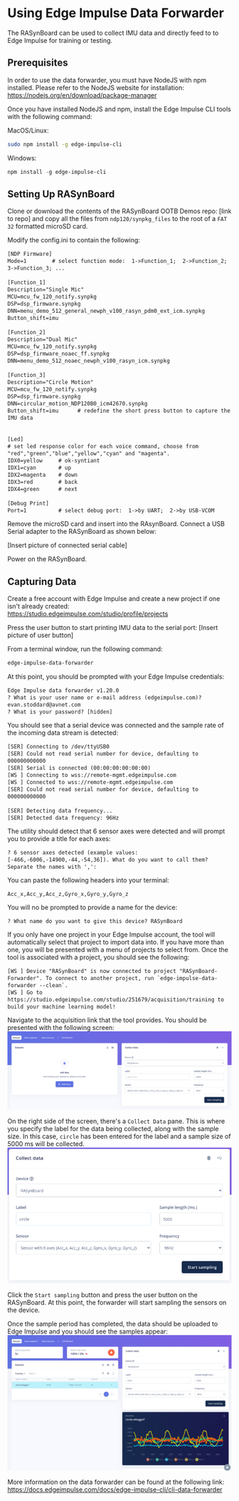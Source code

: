 # Using Edge Impulse Data Forwarder

The RASynBoard can be used to collect IMU data and directly feed to to Edge Impulse for training or testing.

## Prerequisites

In order to use the data forwarder, you must have NodeJS with npm installed. Please refer to the NodeJS website for installation: https://nodejs.org/en/download/package-manager

Once you have installed NodeJS and npm, install the Edge Impulse CLI tools with the following command:

MacOS/Linux:

```bash
sudo npm install -g edge-impulse-cli
```

Windows:

```Powershell
npm install -g edge-impulse-cli
```

## Setting Up RASynBoard

Clone or download the contents of the RASynBoard OOTB Demos repo: [link to repo] and copy all the files from `ndp120/synpkg_files` to the root of a `FAT 32` formatted microSD card.

Modify the config.ini to contain the following:

```
[NDP Firmware]
Mode=1        # select function mode:  1->Function_1;  2->Function_2;  3->Function_3; ...

[Function_1]
Description="Single Mic"
MCU=mcu_fw_120_notify.synpkg
DSP=dsp_firmware.synpkg
DNN=menu_demo_512_general_newph_v100_rasyn_pdm0_ext_icm.synpkg
Button_shift=imu 

[Function_2]
Description="Dual Mic"
MCU=mcu_fw_120_notify.synpkg
DSP=dsp_firmware_noaec_ff.synpkg
DNN=menu_demo_512_noaec_newph_v100_rasyn_icm.synpkg

[Function_3]
Description="Circle Motion"
MCU=mcu_fw_120_notify.synpkg
DSP=dsp_firmware.synpkg
DNN=circular_motion_NDP120B0_icm42670.synpkg
Button_shift=imu      # redefine the short press button to capture the IMU data


[Led]
# set led response color for each voice command, choose from "red","green","blue","yellow","cyan" and "magenta".
IDX0=yellow     # ok-syntiant
IDX1=cyan       # up
IDX2=magenta    # down
IDX3=red        # back
IDX4=green      # next

[Debug Print]
Port=1          # select debug port:  1->by UART;  2->by USB-VCOM
```

Remove the microSD card and insert into the RAsynBoard. Connect a USB Serial adapter to the RASynBoard as shown below:

[Insert picture of connected serial cable]

Power on the RASynBoard.

## Capturing Data

Create a free account with Edge Impulse and create a new project if one isn't already created: https://studio.edgeimpulse.com/studio/profile/projects

Press the user button to start printing IMU data to the serial port:
[Insert picture of user button]

From a terminal window, run the following command:

```bash
edge-impulse-data-forwarder
```

At this point, you should be prompted with your Edge Impulse credentials:

```
Edge Impulse data forwarder v1.20.0
? What is your user name or e-mail address (edgeimpulse.com)? evan.stoddard@avnet.com
? What is your password? [hidden]
```

You should see that a serial device was connected and the sample rate of the incoming data stream is detected:

```
[SER] Connecting to /dev/ttyUSB0
[SER] Could not read serial number for device, defaulting to 000000000000
[SER] Serial is connected (00:00:00:00:00:00)
[WS ] Connecting to wss://remote-mgmt.edgeimpulse.com
[WS ] Connected to wss://remote-mgmt.edgeimpulse.com
[SER] Could not read serial number for device, defaulting to 000000000000

[SER] Detecting data frequency...
[SER] Detected data frequency: 96Hz
```

The utility should detect that 6 sensor axes were detected and will prompt you to provide a title for each axes:

```
? 6 sensor axes detected (example values: [-466,-6006,-14900,-44,-54,36]). What do you want to call them? Separate the names with ',':
```

You can paste the following headers into your terminal:

```
Acc_x,Acc_y,Acc_z,Gyro_x,Gyro_y,Gyro_z
```

You will no be prompted to provide a name for the device:

```
? What name do you want to give this device? RASynBoard
```

If you only have one project in your Edge Impulse account, the tool will automatically select that project to import data into. If you have more than one, you will be presented with a menu of projects to select from. Once the tool is associated with a project, you should see the following:

```
[WS ] Device "RASynBoard" is now connected to project "RASynBoard-Forwarder". To connect to another project, run `edge-impulse-data-forwarder --clean`.
[WS ] Go to https://studio.edgeimpulse.com/studio/251679/acquisition/training to build your machine learning model!
```

Navigate to the acquisition link that the tool provides. You should be presented with the following screen:
![Edge Impulse Acquisition Screen](assets/acq_landing_screen.png "Edge Impulse Acquisition Screen")

On the right side of the screen, there's a `Collect Data` pane. This is where you specify the label for the data being collected, along with the sample size. In this case, `circle` has been entered for the label and a sample size of 5000 ms will be collected.
![Collect Data Pane](assets/acq_collect_data.png "Collect Data Pane")

Click the `Start sampling` button and press the user button on the RASynBoard. At this point, the forwarder will start sampling the sensors on the device.

Once the sample period has completed, the data should be uploaded to Edge Impulse and you should see the samples appear:
![Collected Samples](assets/acq_sampled_data.png "Collected Samples")

More information on the data forwarder can be found at the following link: https://docs.edgeimpulse.com/docs/edge-impulse-cli/cli-data-forwarder